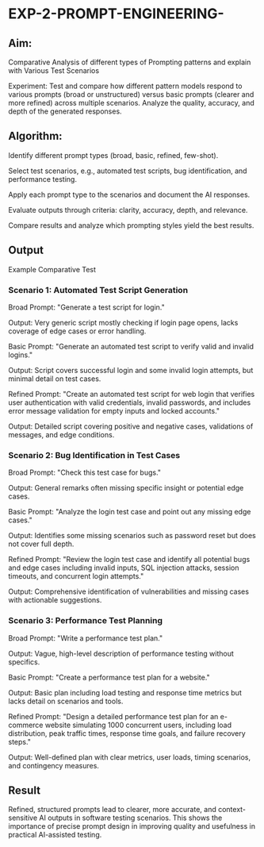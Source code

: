 # EXP-2-PROMPT-ENGINEERING-

## Aim: 
Comparative Analysis of different types of Prompting patterns and explain with Various Test Scenarios

Experiment:
Test and compare how different pattern models respond to various prompts (broad or unstructured) versus basic prompts (clearer and more refined) across multiple scenarios. 
Analyze the quality, accuracy, and depth of the generated responses.


## Algorithm:
Identify different prompt types (broad, basic, refined, few-shot).

Select test scenarios, e.g., automated test scripts, bug identification, and performance testing.

Apply each prompt type to the scenarios and document the AI responses.

Evaluate outputs through criteria: clarity, accuracy, depth, and relevance.

Compare results and analyze which prompting styles yield the best results.


## Output
Example Comparative Test
### Scenario 1: Automated Test Script Generation

Broad Prompt: "Generate a test script for login."

Output: Very generic script mostly checking if login page opens, lacks coverage of edge cases or error handling.

Basic Prompt: "Generate an automated test script to verify valid and invalid logins."

Output: Script covers successful login and some invalid login attempts, but minimal detail on test cases.

Refined Prompt: "Create an automated test script for web login that verifies user authentication with valid credentials, invalid passwords, and includes error message validation for empty inputs and locked accounts."

Output: Detailed script covering positive and negative cases, validations of messages, and edge conditions.

### Scenario 2: Bug Identification in Test Cases

Broad Prompt: "Check this test case for bugs."

Output: General remarks often missing specific insight or potential edge cases.

Basic Prompt: "Analyze the login test case and point out any missing edge cases."

Output: Identifies some missing scenarios such as password reset but does not cover full depth.

Refined Prompt: "Review the login test case and identify all potential bugs and edge cases including invalid inputs, SQL injection attacks, session timeouts, and concurrent login attempts."

Output: Comprehensive identification of vulnerabilities and missing cases with actionable suggestions.

### Scenario 3: Performance Test Planning

Broad Prompt: "Write a performance test plan."

Output: Vague, high-level description of performance testing without specifics.

Basic Prompt: "Create a performance test plan for a website."

Output: Basic plan including load testing and response time metrics but lacks detail on scenarios and tools.

Refined Prompt: "Design a detailed performance test plan for an e-commerce website simulating 1000 concurrent users, including load distribution, peak traffic times, response time goals, and failure recovery steps."

Output: Well-defined plan with clear metrics, user loads, timing scenarios, and contingency measures.


## Result
Refined, structured prompts lead to clearer, more accurate, and context-sensitive AI outputs in software testing scenarios. This shows the importance of precise prompt design in improving quality and usefulness in practical AI-assisted testing.

